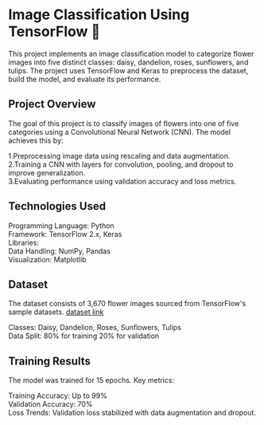 # Image Classification Using TensorFlow 🌸  
This project implements an image classification model to categorize flower images into five distinct classes: daisy, dandelion, roses, sunflowers, and tulips. The project uses TensorFlow and Keras to preprocess the dataset, build the model, and evaluate its performance.

## Project Overview   
The goal of this project is to classify images of flowers into one of five categories using a Convolutional Neural Network (CNN). The model achieves this by:

1.Preprocessing image data using rescaling and data augmentation.  
2.Training a CNN with layers for convolution, pooling, and dropout to improve generalization.  
3.Evaluating performance using validation accuracy and loss metrics.  

## Technologies Used  
Programming Language: Python  
Framework: TensorFlow 2.x, Keras  
Libraries:  
Data Handling: NumPy, Pandas  
Visualization: Matplotlib  

## Dataset  
The dataset consists of 3,670 flower images sourced from TensorFlow's sample datasets.
[dataset link](https://storage.googleapis.com/download.tensorflow.org/example_images/flower_photos.tgz)

Classes: Daisy, Dandelion, Roses, Sunflowers, Tulips  
Data Split:
80% for training
20% for validation   

## Training Results  
The model was trained for 15 epochs. Key metrics:

Training Accuracy: Up to 99%  
Validation Accuracy: 70%  
Loss Trends: Validation loss stabilized with data augmentation and dropout.
